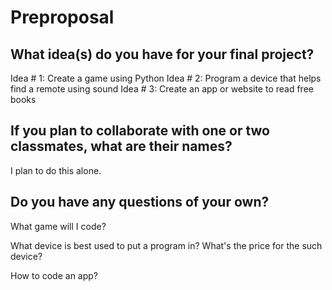 # Preproposal

## What idea(s) do you have for your final project?

Idea # 1: Create a game using Python
Idea # 2: Program a device that helps find a remote using sound
Idea # 3: Create an app or website to read free books

## If you plan to collaborate with one or two classmates, what are their names?

I plan to do this alone.

## Do you have any questions of your own?
What game will I code?

What device is best used to put a program in?
What's the price for the such device?

How to code an app?


